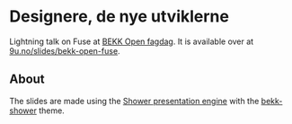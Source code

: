# Designere, de nye utviklerne

Lightning talk on Fuse at [BEKK Open fagdag](http://fagdag.bekk.no/). It is available over at [9u.no/slides/bekk-open-fuse](http://9u.no/slides/bekk-open-fuse).

## About

The slides are made using the [Shower presentation engine](http://github.com/shower/shower) with the [bekk-shower](http://github.com/tmn/shower-bekk) theme.
